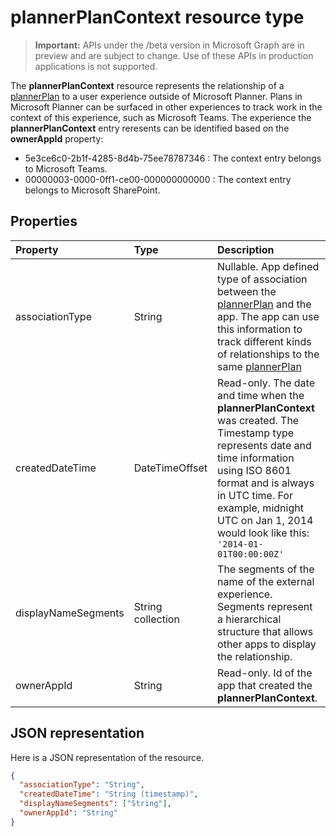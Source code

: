 # plannerPlanContext resource type

> **Important:** APIs under the /beta version in Microsoft Graph are in preview and are subject to change. Use of these APIs in production applications is not supported.

The **plannerPlanContext** resource represents the relationship of a [plannerPlan](plannerPlan.md) to a user experience outside of Microsoft Planner. Plans in Microsoft Planner can be surfaced in other experiences to track work in the context of this experience, such as Microsoft Teams.
The experience the **plannerPlanContext** entry reresents can be identified based on the **ownerAppId** property:
 - 5e3ce6c0-2b1f-4285-8d4b-75ee78787346 : The context entry belongs to Microsoft Teams.
 - 00000003-0000-0ff1-ce00-000000000000 : The context entry belongs to Microsoft SharePoint.

## Properties
| Property	   | Type	|Description|
|:---------------|:--------|:----------|
|associationType|String|Nullable. App defined type of association between the [plannerPlan](plannerPlan.md) and the app. The app can use this information to track different kinds of relationships to the same [plannerPlan](plannerPlan.md)|
|createdDateTime|DateTimeOffset|Read-only. The date and time when the **plannerPlanContext** was created. The Timestamp type represents date and time information using ISO 8601 format and is always in UTC time. For example, midnight UTC on Jan 1, 2014 would look like this: `'2014-01-01T00:00:00Z'`|
|displayNameSegments|String collection|The segments of the name of the external experience. Segments represent a hierarchical structure that allows other apps to display the relationship.|
|ownerAppId|String|Read-only. Id of the app that created the **plannerPlanContext**.|

## JSON representation

Here is a JSON representation of the resource.

<!-- {
  "blockType": "resource",
  "optionalProperties": [

  ],
  "@odata.type": "microsoft.graph.plannerPlanContext"
}-->

```json
{
  "associationType": "String",
  "createdDateTime": "String (timestamp)",
  "displayNameSegments": ["String"],
  "ownerAppId": "String"
}

```

<!-- uuid: 8fcb5dbc-d5aa-4681-8e31-b001d5168d79
2015-10-25 14:57:30 UTC -->
<!-- {
  "type": "#page.annotation",
  "description": "plannerPlanContext resource",
  "keywords": "",
  "section": "documentation",
  "tocPath": ""
}-->